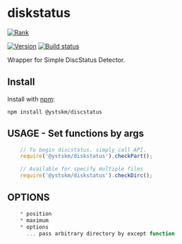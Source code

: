 # diskstatus

[![Rank](https://nodei.co/npm/@ystskm/discstatus.png?downloads=true&amp;downloadRank=true&amp;stars=true)](https://nodei.co/npm/@ystskm/discstatus/)  

[![Version](https://badge.fury.io/js/@ystskm/discstatus.png)](https://npmjs.org/package/@ystskm/discstatus)
[![Build status](https://travis-ci.org/ystskm/discstatus.png)](https://travis-ci.org/ystskm/discstatus)  
  
Wrapper for Simple DiscStatus Detector.

## Install

Install with [npm](http://npmjs.org/):

    npm install @ystskm/discstatus
    
## USAGE - Set functions by args

```js
    // To begin discstatus, simply call API.
    require('@ystskm/diskstatus').checkPart();
```

```js
    // Available for specify multiple files
    require('@ystskm/diskstatus').checkDirc();
```

## OPTIONS

```js
    * position  
    * maximum
    * options 
      ... pass arbitrary directory by except function
```
